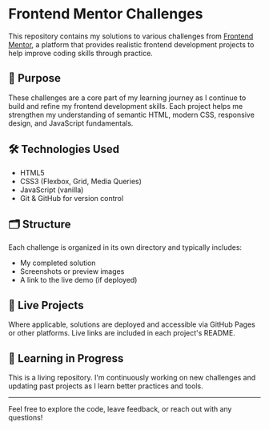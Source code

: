 # Frontend Mentor Challenges

This repository contains my solutions to various challenges from [Frontend Mentor](https://www.frontendmentor.io/), a platform that provides realistic frontend development projects to help improve coding skills through practice.

## 📌 Purpose

These challenges are a core part of my learning journey as I continue to build and refine my frontend development skills. Each project helps me strengthen my understanding of semantic HTML, modern CSS, responsive design, and JavaScript fundamentals.

## 🛠️ Technologies Used

- HTML5
- CSS3 (Flexbox, Grid, Media Queries)
- JavaScript (vanilla)
- Git & GitHub for version control

## 🗂️ Structure

Each challenge is organized in its own directory and typically includes:
- My completed solution
- Screenshots or preview images
- A link to the live demo (if deployed)

## 🚀 Live Projects

Where applicable, solutions are deployed and accessible via GitHub Pages or other platforms. Live links are included in each project's README.

## 🌱 Learning in Progress

This is a living repository. I'm continuously working on new challenges and updating past projects as I learn better practices and tools.

---

Feel free to explore the code, leave feedback, or reach out with any questions!